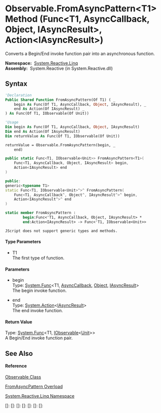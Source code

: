 # Observable.FromAsyncPattern\<T1\> Method (Func\<T1, AsyncCallback, Object, IAsyncResult\>, Action\<IAsyncResult\>)

Converts a Begin/End invoke function pair into an asynchronous function.

**Namespace:**  [System.Reactive.Linq](System.Reactive.Linq\System.Reactive.Linq.md)  
**Assembly:**  System.Reactive (in System.Reactive.dll)

## Syntax

```vb
'Declaration
Public Shared Function FromAsyncPattern(Of T1) ( _
    begin As Func(Of T1, AsyncCallback, Object, IAsyncResult), _
    end As Action(Of IAsyncResult) _
) As Func(Of T1, IObservable(Of Unit))
```

```vb
'Usage
Dim begin As Func(Of T1, AsyncCallback, Object, IAsyncResult)
Dim end As Action(Of IAsyncResult)
Dim returnValue As Func(Of T1, IObservable(Of Unit))

returnValue = Observable.FromAsyncPattern(begin, _
    end)
```

```csharp
public static Func<T1, IObservable<Unit>> FromAsyncPattern<T1>(
    Func<T1, AsyncCallback, Object, IAsyncResult> begin,
    Action<IAsyncResult> end
)
```

```c++
public:
generic<typename T1>
static Func<T1, IObservable<Unit>^>^ FromAsyncPattern(
    Func<T1, AsyncCallback^, Object^, IAsyncResult^>^ begin, 
    Action<IAsyncResult^>^ end
)
```

```fsharp
static member FromAsyncPattern : 
        begin:Func<'T1, AsyncCallback, Object, IAsyncResult> * 
        end:Action<IAsyncResult> -> Func<'T1, IObservable<Unit>> 
```

```jscript
JScript does not support generic types and methods.
```

#### Type Parameters

- T1  
  The first type of function.

#### Parameters

- begin  
  Type: [System.Func](https://msdn.microsoft.com/en-us/library/Bb549430)\<T1, [AsyncCallback](https://msdn.microsoft.com/en-us/library/ckbe7yh5), [Object](https://msdn.microsoft.com/en-us/library/e5kfa45b), [IAsyncResult](https://msdn.microsoft.com/en-us/library/ft8a6455)\>  
  The begin invoke function.

- end  
  Type: [System.Action](https://msdn.microsoft.com/en-us/library/018hxwa8)\<[IAsyncResult](https://msdn.microsoft.com/en-us/library/ft8a6455)\>  
  The end invoke function.

#### Return Value

Type: [System.Func](https://msdn.microsoft.com/en-us/library/Bb549151)\<T1, [IObservable](https://msdn.microsoft.com/en-us/library/Dd990377)\<[Unit](Unit\Unit.md)\>\>  
A Begin/End invoke function pair.

## See Also

#### Reference

[Observable Class](Observable\Observable.md)

[FromAsyncPattern Overload](FromAsyncPattern\Observable.FromAsyncPattern.md)

[System.Reactive.Linq Namespace](System.Reactive.Linq\System.Reactive.Linq.md)

[]: 
[]: 
[]: 
[]: 
[]: 
[]: 
[]: 